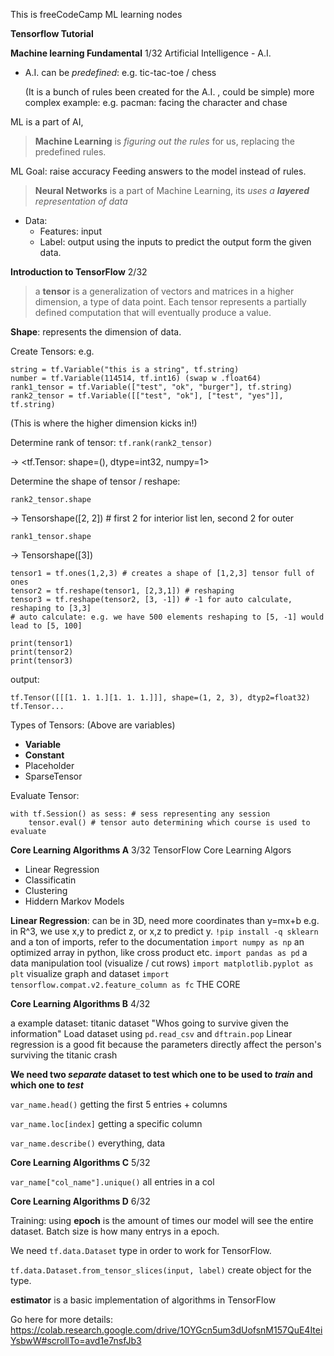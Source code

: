 This is freeCodeCamp ML learning nodes

**Tensorflow Tutorial**

**Machine learning Fundamental** 1/32
Artificial Intelligence - A.I.

- A.I. can be _predefined_: e.g. tic-tac-toe / chess

  (It is a bunch of rules been created for the A.I. , could be simple)
  more complex example: e.g. pacman: facing the character and chase

ML is a part of AI,

> **Machine Learning** is _figuring out the rules_ for us, replacing the predefined rules.

ML Goal: raise accuracy
Feeding answers to the model instead of rules.

> **Neural Networks** is a part of Machine Learning, its _uses a **layered** representation of data_

- Data:
  - Features: input
  - Label: output
    using the inputs to predict the output form the given data.

**Introduction to TensorFlow** 2/32

> a **tensor** is a generalization of vectors and matrices in a higher dimension, a type of data point. Each tensor represents a partially defined computation that will eventually produce a value.

**Shape**: represents the dimension of data.

Create Tensors: e.g.

```
string = tf.Variable("this is a string", tf.string)
number = tf.Variable(114514, tf.int16) (swap w .float64)
rank1_tensor = tf.Variable(["test", "ok", "burger"], tf.string)
rank2_tensor = tf.Variable([["test", "ok"], ["test", "yes"]], tf.string)
```

(This is where the higher dimension kicks in!)

Determine rank of tensor:
`tf.rank(rank2_tensor)`

-> <tf.Tensor: shape=(), dtype=int32, numpy=1>

Determine the shape of tensor / reshape:

`rank2_tensor.shape`

-> Tensorshape([2, 2]) # first 2 for interior list len, second 2 for outer

`rank1_tensor.shape`

-> Tensorshape([3])

```
tensor1 = tf.ones(1,2,3) # creates a shape of [1,2,3] tensor full of ones
tensor2 = tf.reshape(tensor1, [2,3,1]) # reshaping
tensor3 = tf.reshape(tensor2, [3, -1]) # -1 for auto calculate, reshaping to [3,3]
# auto calculate: e.g. we have 500 elements reshaping to [5, -1] would lead to [5, 100]

print(tensor1)
print(tensor2)
print(tensor3)
```

output:

```
tf.Tensor([[[1. 1. 1.][1. 1. 1.]]], shape=(1, 2, 3), dtyp2=float32)
tf.Tensor...
```

Types of Tensors: (Above are variables)

- **Variable**
- **Constant**
- Placeholder
- SparseTensor

Evaluate Tensor:

```
with tf.Session() as sess: # sess representing any session
    tensor.eval() # tensor auto determining which course is used to evaluate
```

**Core Learning Algorithms A** 3/32
TensorFlow Core Learning Algors

- Linear Regression
- Classificatin
- Clustering
- Hiddern Markov Models

**Linear Regression**: can be in 3D, need more coordinates than y=mx+b
e.g. in R^3, we use x,y to predict z, or x,z to predict y.
`!pip install -q sklearn`
and a ton of imports, refer to the documentation
`import numpy as np` an optimized array in python, like cross product etc.
`import pandas as pd` a data manipulation tool (visualize / cut rows)
`import matplotlib.pyplot as plt` visualize graph and dataset
`import tensorflow.compat.v2.feature_column as fc` THE CORE

**Core Learning Algorithms B** 4/32

a example dataset: titanic dataset
"Whos going to survive given the information"
Load dataset using `pd.read_csv` and `dftrain.pop`
Linear regression is a good fit because the parameters directly affect the person's surviving the titanic crash

**We need two _separate_ dataset to test which one to be used to _train_ and which one to _test_**

`var_name.head()` getting the first 5 entries + columns

`var_name.loc[index]` getting a specific column

`var_name.describe()` everything, data

**Core Learning Algorithms C** 5/32

`var_name["col_name"].unique()` all entries in a col

**Core Learning Algorithms D** 6/32

Training: using **epoch** is the amount of times our model will see the entire dataset. Batch size is how many entrys in a epoch.

We need `tf.data.Dataset` type in order to work for TensorFlow.

`tf.data.Dataset.from_tensor_slices(input, label)` create object for the type.

**estimator** is a basic implementation of algorithms in TensorFlow

Go here for more details:
https://colab.research.google.com/drive/1OYGcn5um3dUofsnM157QuE4IteiYsbwW#scrollTo=avd1e7nsfJb3
